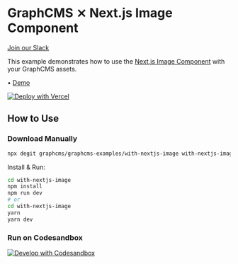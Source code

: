 # GraphCMS ⨯ Next.js Image Component

[Join our Slack](https://slack.graphcms.com)

This example demonstrates how to use the [Next.js Image Component](https://nextjs.org/docs/api-reference/next/image) with your GraphCMS assets.

• [Demo](https://graphcms-with-nextjs-image.vercel.app)

[![Deploy with Vercel](https://vercel.com/button)](https://vercel.com/import/project?template=https://github.com/GraphCMS/graphcms-examples/tree/master/with-nextjs-image)

## How to Use

### Download Manually

```bash
npx degit graphcms/graphcms-examples/with-nextjs-image with-nextjs-image
```

Install & Run:

```bash
cd with-nextjs-image
npm install
npm run dev
# or
cd with-nextjs-image
yarn
yarn dev
```

### Run on Codesandbox

[![Develop with Codesandbox](https://codesandbox.io/static/img/play-codesandbox.svg)](https://codesandbox.io/s/github/GraphCMS/graphcms-examples/tree/master/with-nextjs-image)
